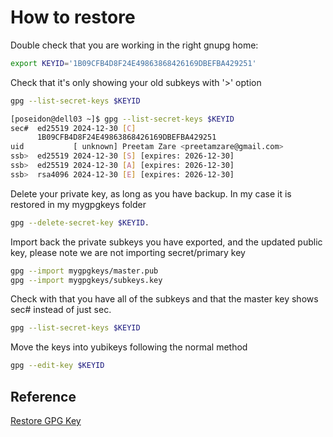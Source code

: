 # How to restore

Double check that you are working in the right gnupg home: 

``` bash
export KEYID='1B09CFB4D8F24E49863868426169DBEFBA429251'
```

Check that it's only showing your old subkeys with '>' option

``` bash
gpg --list-secret-keys $KEYID
```

``` bash
[poseidon@dell03 ~]$ gpg --list-secret-keys $KEYID
sec#  ed25519 2024-12-30 [C]
      1B09CFB4D8F24E49863868426169DBEFBA429251
uid           [ unknown] Preetam Zare <preetamzare@gmail.com>
ssb>  ed25519 2024-12-30 [S] [expires: 2026-12-30]
ssb>  ed25519 2024-12-30 [A] [expires: 2026-12-30]
ssb>  rsa4096 2024-12-30 [E] [expires: 2026-12-30]

```

Delete your private key, as long as you have backup. In my case it is restored in my mygpgkeys folder

``` bash
gpg --delete-secret-key $KEYID.
```
Import back the private subkeys you have exported, and the updated public key, please note we are not importing secret/primary key

``` bash
gpg --import mygpgkeys/master.pub 
gpg --import mygpgkeys/subkeys.key 
```

Check with that you have all of the subkeys and that the master key shows sec# instead of just sec.
``` bash
gpg --list-secret-keys $KEYID
```
Move the keys into yubikeys following the normal method

``` bash
gpg --edit-key $KEYID
```

## Reference

[Restore GPG Key](https://www.trueelena.org/computers/howto/gpg_subkeys.html)
